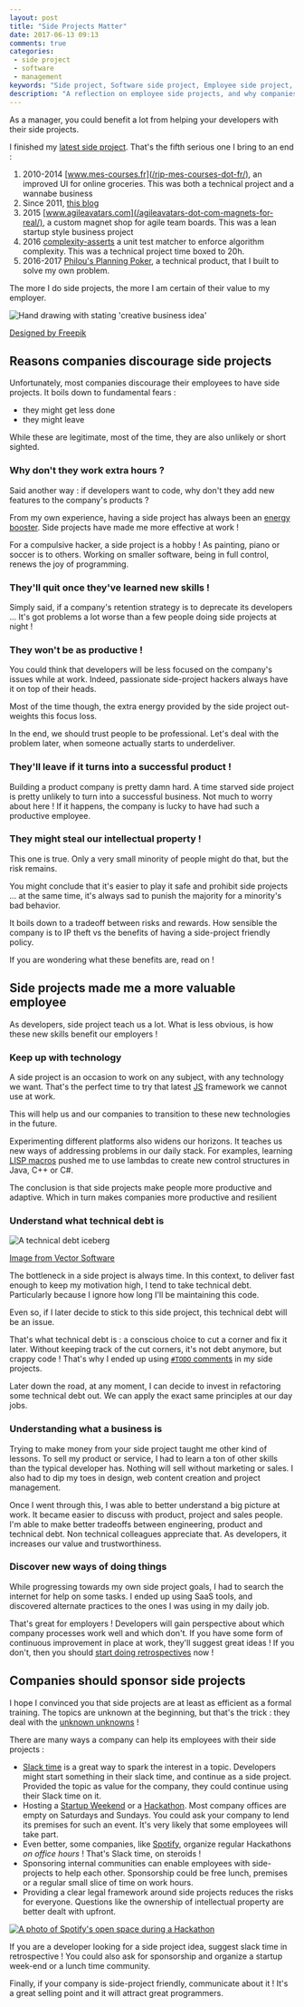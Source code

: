 ```yaml
---
layout: post
title: "Side Projects Matter"
date: 2017-06-13 09:13
comments: true
categories:
 - side project
 - software
 - management
keywords: "Side project, Software side project, Employee side project, Side project policy, Side project friendly policy, Software"
description: "A reflection on employee side projects, and why companies should support them"
---
```

As a manager, you could benefit a lot from helping your developers with their side projects.

I finished my [latest side project](https://philous-planning-poker.herokuapp.com/). That's the fifth serious one I bring to an end :

1. 2010-2014 [www.mes-courses.fr](/rip-mes-courses-dot-fr/), an improved UI for online groceries. This was both a technical project and a wannabe business
2. Since 2011, [this blog](/)
2. 2015 [www.agileavatars.com](/agileavatars-dot-com-magnets-for-real/), a custom magnet shop for agile team boards. This was a lean startup style business project
3. 2016 [complexity-asserts](/verify-the-big-o-complexity-of-ruby-code-in-rspec/) a unit test matcher to enforce algorithm complexity. This was a technical project time boxed to 20h.
4. 2016-2017 [Philou's Planning Poker](http://philou.github.io/planning-poker/), a technical product, that I built to solve my own problem.

The more I do side projects, the more I am certain of their value to my employer.

![Hand drawing with stating 'creative business idea'](../imgs/2017-06-13-side-projects-matter/side-project.jpg)<div class="image-credits"><a href='http://fr.freepik.com/vecteurs-libre/dessines-a-la-main-business-icons_769576.htm'>Designed by Freepik</a></div>


## Reasons companies discourage side projects

Unfortunately, most companies discourage their employees to have side projects. It boils down to fundamental fears :

* they might get less done
* they might leave

While these are legitimate, most of the time, they are also unlikely or short sighted.

### Why don't they work extra hours ?

Said another way : if developers want to code, why don't they add new features to the company's products ?

From my own experience, having a side project has always been an [energy booster](/is-there-any-room-for-the-not-passionate-developer/). Side projects have made me more effective at work !

For a compulsive hacker, a side project is a hobby ! As painting, piano or soccer is to others. Working on smaller software, being in full control, renews the joy of programming.

### They'll quit once they've learned new skills !

Simply said, if a company's retention strategy is to deprecate its developers ... It's got problems a lot worse than a few people doing side projects at night !

### They won't be as productive !

You could think that developers will be less focused on the company's issues while at work. Indeed, passionate side-project hackers always have it on top of their heads.

Most of the time though, the extra energy provided by the side project out-weights this focus loss.

In the end, we should trust people to be professional. Let's deal with the problem later, when someone actually starts to underdeliver.

### They'll leave if it turns into a successful product !

Building a product company is pretty damn hard. A time starved side project is pretty unlikely to turn into a successful business. Not much to worry about here ! If it happens, the company is lucky to have had such a productive employee.

### They might steal our intellectual property !

This one is true. Only a very small minority of people might do that, but the risk remains.

You might conclude that it's easier to play it safe and prohibit side projects ... at the same time, it's always sad to punish the majority for a minority's bad behavior.

It boils down to a tradeoff between risks and rewards. How sensible the company is to IP theft vs the benefits of having a side-project friendly policy.

If you are wondering what these benefits are, read on !

## Side projects made me a more valuable employee

As developers, side project teach us a lot. What is less obvious, is how these new skills benefit our employers !

### Keep up with technology

A side project is an occasion to work on any subject, with any technology we want. That's the perfect time to try that latest [JS](https://colorlib.com/wp/javascript-frameworks/) framework we cannot use at work.

This will help us and our companies to transition to these new technologies in the future.

Experimenting different platforms also widens our horizons. It teaches us new ways of addressing problems in our daily stack. For examples, learning [LISP macros](https://stackoverflow.com/questions/267862/what-makes-lisp-macros-so-special) pushed me to use lambdas to create new control structures in Java, C++ or C#.

The conclusion is that side projects make people more productive and adaptive. Which in turn makes companies more productive and resilient

### Understand what technical debt is

![A technical debt iceberg](../imgs/2017-06-13-side-projects-matter/iceberg-technical-debt.jpg)<div class="image-credits"><a href='https://www.vectorcast.com/testing-solutions/technical-debt-legacy-code'>Image from Vector Software</a></div>

The bottleneck in a side project is always time. In this context, to deliver fast enough to keep my motivation high, I tend to take technical debt. Particularly because I ignore how long I'll be maintaining this code.

Even so, if I later decide to stick to this side project, this technical debt will be an issue.

That's what technical debt is : a conscious choice to cut a corner and fix it later. Without keeping track of the cut corners, it's not debt anymore, but crappy code ! That's why I ended up using [`#TODO` comments](/a-seamless-way-to-keep-track-of-technical-debt-in-your-source-code/) in my side projects.

Later down the road, at any moment, I can decide to invest in refactoring some technical debt out. We can apply the exact same principles at our day jobs.

### Understanding what a business is

Trying to make money from your side project taught me other kind of lessons. To sell my product or service, I had to learn a ton of other skills than the typical developer has. Nothing will sell without marketing or sales. I also had to dip my toes in design, web content creation and project management.

Once I went through this, I was able to better understand a big picture at work. It became easier to discuss with product, project and sales people. I'm able to make better tradeoffs between engineering, product and technical debt. Non technical colleagues appreciate that. As developers, it increases our value and trustworthiness.

### Discover new ways of doing things

While progressing towards my own side project goals, I had to search the internet for help on some tasks. I ended up using SaaS tools, and discovered alternate practices to the ones I was using in my daily job.

That's great for employers ! Developers will gain perspective about which company processes work well and which don't. If you have some form of continuous improvement in place at work, they'll suggest great ideas ! If you don't, then you should [start doing retrospectives](/how-we-introduced-efficient-agile-retrospectives/) now !

## Companies should sponsor side projects

I hope I convinced you that side projects are at least as efficient as a formal training. The topics are unknown at the beginning, but that's the trick : they deal with the [unknown unknowns](https://en.wikipedia.org/wiki/There_are_known_knowns) !

There are many ways a company can help its employees with their side projects :

* [Slack time](http://www.jamesshore.com/Agile-Book/slack.html) is a great way to spark the interest in a topic. Developers might start something in their slack time, and continue as a side project. Provided the topic as value for the company, they could continue using their Slack time on it.
* Hosting a [Startup Weekend](https://startupweekend.org/) or a [Hackathon](https://en.wikipedia.org/wiki/Hackathon). Most company offices are empty on Saturdays and Sundays. You could ask your company to lend its premises for such an event. It's very likely that some employees will take part.
* Even better, some companies, like [Spotify](https://labs.spotify.com/2013/02/15/organizing-a-hack-week/), organize regular Hackathons *on office hours* ! That's Slack time, on steroids !
* Sponsoring internal communities can enable employees with side-projects to help each other. Sponsorship could be free lunch, premises or a regular small slice of time on work hours.
* Providing a clear legal framework around side projects reduces the risks for everyone. Questions like the ownership of intellectual property are better dealt with upfront.

[![A photo of Spotify's open space during a Hackathon](../imgs/2017-06-13-side-projects-matter/spotify-hackathon.jpg)](https://labs.spotify.com/2013/02/15/organizing-a-hack-week/)

If you are a developer looking for a side project idea, suggest slack time in retrospective ! You could also ask for sponsorship and organize a startup week-end or a lunch time community.

Finally, if your company is side-project friendly, communicate about it ! It's a great selling point and it will attract great programmers.
